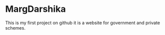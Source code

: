 # MargDarshika
This is my first project on github it is a website for government and private schemes.

